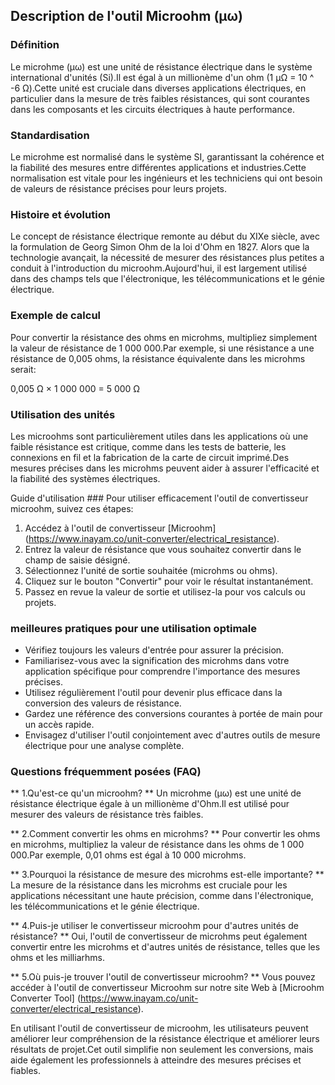## Description de l'outil Microohm (µω)

### Définition
Le microhme (µω) est une unité de résistance électrique dans le système international d'unités (Si).Il est égal à un millionème d'un ohm (1 µΩ = 10 ^ -6 Ω).Cette unité est cruciale dans diverses applications électriques, en particulier dans la mesure de très faibles résistances, qui sont courantes dans les composants et les circuits électriques à haute performance.

### Standardisation
Le microhme est normalisé dans le système SI, garantissant la cohérence et la fiabilité des mesures entre différentes applications et industries.Cette normalisation est vitale pour les ingénieurs et les techniciens qui ont besoin de valeurs de résistance précises pour leurs projets.

### Histoire et évolution
Le concept de résistance électrique remonte au début du XIXe siècle, avec la formulation de Georg Simon Ohm de la loi d'Ohm en 1827. Alors que la technologie avançait, la nécessité de mesurer des résistances plus petites a conduit à l'introduction du microohm.Aujourd'hui, il est largement utilisé dans des champs tels que l'électronique, les télécommunications et le génie électrique.

### Exemple de calcul
Pour convertir la résistance des ohms en microhms, multipliez simplement la valeur de résistance de 1 000 000.Par exemple, si une résistance a une résistance de 0,005 ohms, la résistance équivalente dans les microhms serait:

0,005 Ω × 1 000 000 = 5 000 Ω

### Utilisation des unités
Les microohms sont particulièrement utiles dans les applications où une faible résistance est critique, comme dans les tests de batterie, les connexions en fil et la fabrication de la carte de circuit imprimé.Des mesures précises dans les microhms peuvent aider à assurer l'efficacité et la fiabilité des systèmes électriques.

Guide d'utilisation ###
Pour utiliser efficacement l'outil de convertisseur microohm, suivez ces étapes:
1. Accédez à l'outil de convertisseur [Microohm] (https://www.inayam.co/unit-converter/electrical_resistance).
2. Entrez la valeur de résistance que vous souhaitez convertir dans le champ de saisie désigné.
3. Sélectionnez l'unité de sortie souhaitée (microhms ou ohms).
4. Cliquez sur le bouton "Convertir" pour voir le résultat instantanément.
5. Passez en revue la valeur de sortie et utilisez-la pour vos calculs ou projets.

### meilleures pratiques pour une utilisation optimale
- Vérifiez toujours les valeurs d'entrée pour assurer la précision.
- Familiarisez-vous avec la signification des microhms dans votre application spécifique pour comprendre l'importance des mesures précises.
- Utilisez régulièrement l'outil pour devenir plus efficace dans la conversion des valeurs de résistance.
- Gardez une référence des conversions courantes à portée de main pour un accès rapide.
- Envisagez d'utiliser l'outil conjointement avec d'autres outils de mesure électrique pour une analyse complète.

### Questions fréquemment posées (FAQ)

** 1.Qu'est-ce qu'un microohm? **
Un microhme (µω) est une unité de résistance électrique égale à un millionème d'Ohm.Il est utilisé pour mesurer des valeurs de résistance très faibles.

** 2.Comment convertir les ohms en microhms? **
Pour convertir les ohms en microhms, multipliez la valeur de résistance dans les ohms de 1 000 000.Par exemple, 0,01 ohms est égal à 10 000 microhms.

** 3.Pourquoi la résistance de mesure des microhms est-elle importante? **
La mesure de la résistance dans les microhms est cruciale pour les applications nécessitant une haute précision, comme dans l'électronique, les télécommunications et le génie électrique.

** 4.Puis-je utiliser le convertisseur microohm pour d'autres unités de résistance? **
Oui, l'outil de convertisseur de microhms peut également convertir entre les microhms et d'autres unités de résistance, telles que les ohms et les milliarhms.

** 5.Où puis-je trouver l'outil de convertisseur microohm? **
Vous pouvez accéder à l'outil de convertisseur Microohm sur notre site Web à [Microohm Converter Tool] (https://www.inayam.co/unit-converter/electrical_resistance).

En utilisant l'outil de convertisseur de microohm, les utilisateurs peuvent améliorer leur compréhension de la résistance électrique et améliorer leurs résultats de projet.Cet outil simplifie non seulement les conversions, mais aide également les professionnels à atteindre des mesures précises et fiables.